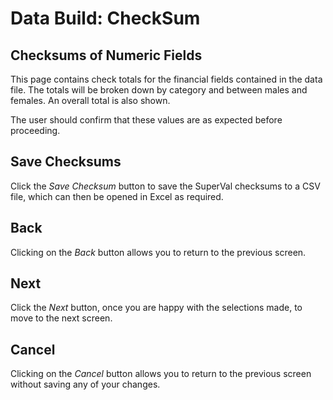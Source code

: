 # Data Build: CheckSum



## Checksums of Numeric Fields

This page contains check totals for the financial fields contained in
the data file. The totals will be broken down by category and between
males and females. An overall total is also shown.

The user should confirm that these values are as expected before
proceeding.

## Save Checksums

Click the _Save Checksum_ button to save the SuperVal checksums to a CSV
file, which can then be opened in Excel as required.

## Back

Clicking on the _Back_ button allows you to return to the previous screen.

## Next

Click the _Next_ button, once you are happy with the selections made, to
move to the next screen.

## Cancel

Clicking on the _Cancel_ button allows you to return to the previous
screen without saving any of your changes.